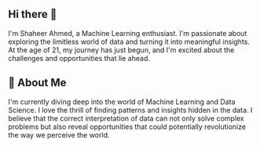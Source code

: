 ## Hi there 👋

<!--
**boringcuriosity/boringcuriosity** is a ✨ _special_ ✨ repository because its `README.md` (this file) appears on your GitHub profile.

Here are some ideas to get you started:

- 🔭 I’m currently working on ...
- 🌱 I’m currently learning ...
- 👯 I’m looking to collaborate on ...
- 🤔 I’m looking for help with ...
- 💬 Ask me about ...
- 📫 How to reach me: ...
- 😄 Pronouns: ...
- ⚡ Fun fact: ...
-->

I'm Shaheer Ahmed, a Machine Learning enthusiast. I'm passionate about exploring the limitless world of data and turning it into meaningful insights. At the age of 21, my journey has just begun, and I'm excited about the challenges and opportunities that lie ahead.

## 🚀 About Me
I'm currently diving deep into the world of Machine Learning and Data Science. I love the thrill of finding patterns and insights hidden in the data. I believe that the correct interpretation of data can not only solve complex problems but also reveal opportunities that could potentially revolutionize the way we perceive the world.
